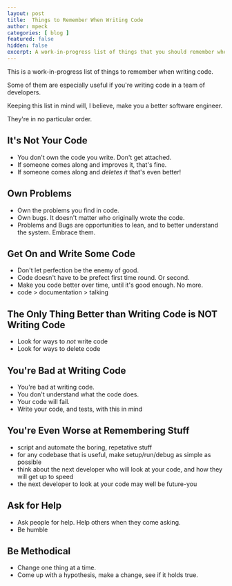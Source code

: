 ```yaml
---
layout: post
title:  Things to Remember When Writing Code
author: mpeck
categories: [ blog ]
featured: false
hidden: false
excerpt: A work-in-progress list of things that you should remember when writing code (especially in teams of developers)
---
```


This is a work-in-progress list of things to remember when writing code. 

Some of them are especially useful if you're writing code in a team of developers.

Keeping this list in mind will, I believe, make you a better software engineer. 

They're in no particular order.


## It's Not Your Code
 
- You don't own the code you write. Don't get attached. 
- If someone comes along and improves it, that's fine. 
- If someone comes along and *deletes it* that's even better!

## Own Problems

- Own the problems you find in code. 
- Own bugs. It doesn't matter who originally wrote the code.
- Problems and Bugs are opportunities to lean, and to better understand the system. Embrace them.

## Get On and Write Some Code

- Don't let perfection be the enemy of good.
- Code doesn't have to be prefect first time round. Or second. 
- Make you code better over time, until it's good enough. No more.
- code > documentation > talking

## The Only Thing Better than Writing Code is NOT Writing Code

- Look for ways to *not* write code
- Look for ways to delete code 

## You're Bad at Writing Code

- You're bad at writing code. 
- You don't understand what the code does. 
- Your code will fail. 
- Write your code, and tests, with this in mind

## You're Even Worse at Remembering Stuff

- script and automate the boring, repetative stuff
- for any codebase that is useful, make setup/run/debug as simple as possible
- think about the next developer who will look at your code, and how they will get up to speed
- the next developer to look at your code may well be future-you

## Ask for Help

- Ask people for help. Help others when they come asking.
- Be humble

## Be Methodical

- Change one thing at a time.
- Come up with a hypothesis, make a change, see if it holds true.


